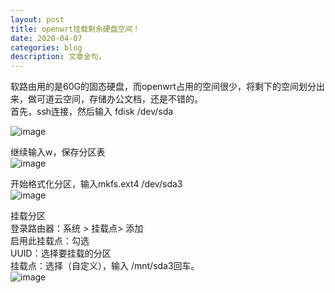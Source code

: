 ```yaml
---
layout: post
title: openwrt挂载剩余硬盘空间！
date: 2020-04-07
categories: blog
description: 文章金句。
---
```



  软路由用的是60G的固态硬盘，而openwrt占用的空间很少，将剩下的空间划分出来，做可道云空间，存储办公文档，还是不错的。  
  首先，ssh连接，然后输入 fdisk /dev/sda

  ![image](https://i.loli.net/2020/04/07/ZRkH4x2NMd5pLqn.png)

  继续输入w，保存分区表  
  ![image](https://i.loli.net/2020/04/07/pSFH3V6NW7ODBKX.png)

  开始格式化分区，输入mkfs.ext4 /dev/sda3   
  ![image](https://i.loli.net/2020/04/07/LimlMRvkJ87bszC.png)

  挂载分区  
  登录路由器：系统 > 挂载点> 添加  
  启用此挂载点：勾选  
  UUID：选择要挂载的分区  
  挂载点：选择（自定义），输入 /mnt/sda3回车。    
  ![image](https://i.loli.net/2020/04/07/yMx3zF9g1Jan5Eu.png)








